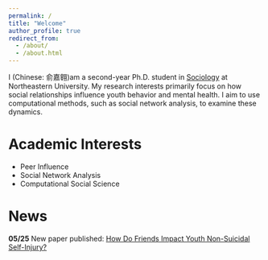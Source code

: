 ```yaml
---
permalink: /
title: "Welcome"
author_profile: true
redirect_from: 
  - /about/
  - /about.html
---
```


I (Chinese: 俞嘉翱)am a second-year Ph.D. student in [Sociology](https://cssh.northeastern.edu/socant/) at Northeastern University. My research interests primarily focus on how social relationships influence youth behavior and mental health. I aim to use computational methods, such as social network analysis, to examine these dynamics.

Academic Interests
======
- Peer Influence
- Social Network Analysis
- Computational Social Science
  
News
======
**05/25**   New paper published: [How Do Friends Impact Youth Non-Suicidal Self-Injury?](https://cssh.northeastern.edu/how-do-friends-impact-youth-non-suicidal-self-injury-northeastern-researcher-explains/)


